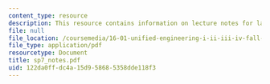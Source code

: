 ```yaml
---
content_type: resource
description: This resource contains information on lecture notes for lab assignment.
file: null
file_location: /coursemedia/16-01-unified-engineering-i-ii-iii-iv-fall-2005-spring-2006/122da0ffdc4a15d958685358dde118f3_sp7_notes.pdf
file_type: application/pdf
resourcetype: Document
title: sp7_notes.pdf
uid: 122da0ff-dc4a-15d9-5868-5358dde118f3
---
```

